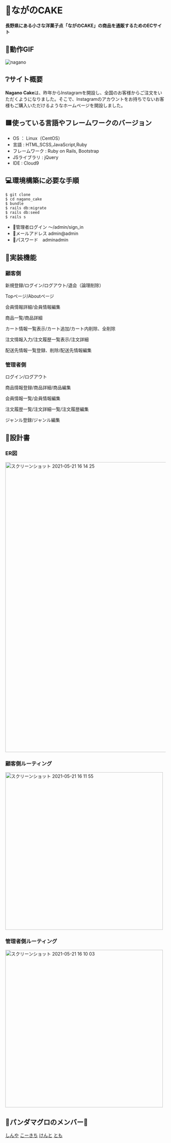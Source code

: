 # 🎂ながのCAKE

**長野県にある小さな洋菓子点「ながのCAKE」の商品を通販するためのECサイト**

## 🎥動作GIF
![nagano](https://user-images.githubusercontent.com/80461169/119246090-7919a600-bbb9-11eb-80b0-bf40365d15fe.gif)


## ❔サイト概要
**Nagano Cake**は、昨年からInstagramを開設し、全国のお客様からご注文をいただくようになりました。そこで、Instagramのアカウントをお持ちでないお客様もご購入いただけるようなホームページを開設しました。

## 🟥使っている言語やフレームワークのバージョン

* OS ： Linux（CentOS）
* 言語 : HTML,SCSS,JavaScript,Ruby
* フレームワーク : Ruby on Rails, Bootstrap
* JSライブラリ : jQuery
* IDE : Cloud9

## 💻環境構築に必要な手順
```
$ git clone 
$ cd nagano_cake
$ bundle
$ rails db:migrate
$ rails db:seed
$ rails s
```

* 👮‍管理者ログイン 〜/admin/sign_in
* 📩メールアドレス admin@admin
* 🔑パスワード　adminadmin

## 🎁実装機能
### 顧客側
新規登録/ログイン/ログアウト/退会（論理削除）

Topページ/Aboutページ

会員情報詳細/会員情報編集

商品一覧/商品詳細

カート情報一覧表示/カート追加/カート内削除、全削除

注文情報入力/注文履歴一覧表示/注文詳細

配送先情報一覧登録、削除/配送先情報編集

### 管理者側
ログイン/ログアウト

商品情報登録/商品詳細/商品編集

会員情報一覧/会員情報編集

注文履歴一覧/注文詳細一覧/注文履歴編集

ジャンル登録/ジャンル編集

## 📕設計書
### ER図
<img width="911" alt="スクリーンショット 2021-05-21 16 14 25" src="https://user-images.githubusercontent.com/80461169/119103067-b36a3280-ba55-11eb-9da3-507c141dbfe7.png">

### 顧客側ルーティング
<img width="495" alt="スクリーンショット 2021-05-21 16 11 55" src="https://user-images.githubusercontent.com/80461169/119103092-ba914080-ba55-11eb-8eed-1f49bf13f332.png">

### 管理者側ルーティング
<img width="495" alt="スクリーンショット 2021-05-21 16 10 03" src="https://user-images.githubusercontent.com/80461169/119103101-bcf39a80-ba55-11eb-8277-f40297e391bf.png">


## 🐼パンダマグロのメンバー🍣
[しんや](https://github.com/orgs/pandamaguro/people/shinyarie)
[こーきち](https://github.com/orgs/pandamaguro/people/Kokichi3569)
[けんと](https://github.com/orgs/pandamaguro/people/Kokichi3569)
[とも](https://github.com/orgs/pandamaguro/people/tomofumi-run)
